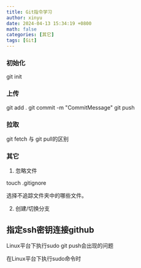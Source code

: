```yaml
---
title: Git指令学习
author: xinyu
date: 2024-04-13 15:34:19 +0800
math: false
categories: [其它]
tags: [Git]
---
```


### 初始化

git init

### 上传

git add .
git commit -m "CommitMessage"
git push

### 拉取

git fetch 与 git pull的区别

### 其它

1. 忽略文件

touch .gitignore 

选择不追踪文件夹中的哪些文件。

2. 创建/切换分支

## 指定ssh密钥连接github

Linux平台下执行sudo git push会出现的问题

在Linux平台下执行sudo命令时